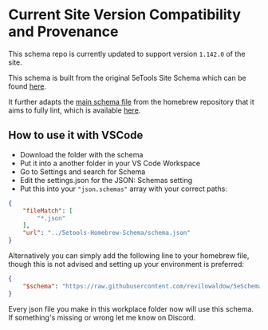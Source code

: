 # Current Site Version Compatibility and Provenance

This schema repo is currently updated to support version `1.142.0` of the site.

This schema is built from the original 5eTools Site Schema which can be found [here](https://github.com/5etools-mirror-1/5etools-mirror-1.github.io/tree/master/test/schema).

It further adapts the [main schema file](https://github.com/TheGiddyLimit/homebrew/blob/master/schema.json) from the homebrew repository that it aims to fully lint, which is available [here](https://github.com/TheGiddyLimit/homebrew).

## How to use it with VSCode

- Download the folder with the schema
- Put it into a another folder in your VS Code Workspace
- Go to Settings and search for Schema
- Edit the settings.json for the JSON: Schemas setting
- Put this into your `"json.schemas"` array with your correct paths:

```json
{
    "fileMatch": [
        "*.json"
    ],
    "url": "../5etools-Homebrew-Schema/schema.json"
}
```

Alternatively you can simply add the following line to your homebrew file, though this is not advised and setting up your environment is preferred:

```json
{
    "$schema": "https://raw.githubusercontent.com/revilowaldow/5eSchema/main/5etools-Homebrew-Schema/schema.json"
}
```

Every json file you make in this workplace folder now will use this schema.  
If something's missing or wrong let me know on Discord.
